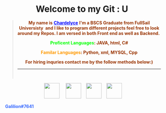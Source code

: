 <h1 style="text-align: center;"><strong>Welcome to my Git : U&nbsp;</strong></h1>
<blockquote>
<p style="text-align: center;"><span style="color: #993300;"><strong>My name is</strong> <span style="color: #0000ff;"><strong><a style="color: #0000ff;" href="https://chardelyce.github.io">Chardelyce</a></strong></span> <strong>I'm a BSCS Graduate from FullSail Universisty&nbsp; and I like to program different projects feel free to look around my Repos. I am versed in both Front end as well as Backend.&nbsp;</strong></span></p>
<p style="text-align: center;"><strong><span style="color: #993300;"><span style="color: #00ff00;">Proficent Languages</span>: JAVA, html, C#</span></strong></p>
<p style="text-align: center;"><strong><span style="color: #993300;"><span style="color: #ff9900;">Familar Languages</span>: Python, xml, MYSQL, Cpp</span></strong></p>
<p style="text-align: center;"><strong><span style="color: #993300;">For hiring inquries contact me by the follow methods below:)</span></strong></p>
<hr />
<p style="text-align: center;">&nbsp;</p>
</blockquote>
<p style="text-align: center;"><span style="font-size: 14px;"><img src="https://clipartcraft.com/images250_/discord-logo-transparent-4.png" width="50" height="50" />&nbsp; &nbsp; &nbsp;<a href="mailto:chardelycee@gmail.com" target="_blank"><img src="https://clipartcraft.com/images250_/gmail-logo-square-4.png" width="50" height="50" /></a>&nbsp; &nbsp; <a href="https://github.com/Chardelyce" target="_blank"><img src="https://th.bing.com/th/id/OIP.kjCUP06WDUMR88i5wo2SqwHaHa?w=202&amp;h=202&amp;c=7&amp;r=0&amp;o=5&amp;pid=1.7" alt="" width="50" height="50" /></a>&nbsp; &nbsp; <a href="https://www.linkedin.com/in/charde-lyce-edwards-7098191ba/" target="_blank"><img src="https://th.bing.com/th/id/OIP.w_zDkEJ9aLiWR-g0rff8hwHaHa?w=183&amp;h=183&amp;c=7&amp;r=0&amp;o=5&amp;pid=1.7" alt="" width="50" height="50" /></a></span></p>
<p style="text-align: left;"><span style="color: #3366ff;"><strong>Galilion#7641</strong></span></p>
